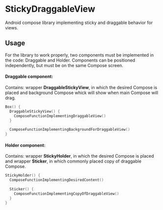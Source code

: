 # StickyDraggableView
Android compose library implementing sticky and draggable behavior for views.

## Usage 

For the library to work properly, two components must be implemented in the code:
Draggable and Holder. Сomponents can be positioned independently, but must be on the same Compose screen.

#### Draggable component:

Сontains: wrapper **DraggableStickyView**, in which the desired Compose is placed and background Compose whick will show when main Compose will drag. 

```kotlin
Box() {
  DraggableStickyView() {
    ComposeFunctionImplementingDraggableView()
  }
  
  ComposeFunctionImplementingBackgroundForDraggableView()
}
```

#### Holder component:

Сontains: wrapper **StickyHolder**, in which the desired Compose is placed and wrapper **Sticker**, in which commonly placed copy of draggable Compose.

```kotlin
StickyHolder() {
  ComposeFunctionImplementingDesiredContent()
  
  Sticker() {
    ComposeFunctionImplementingCopyOfDraggableView()
  }
}
```
